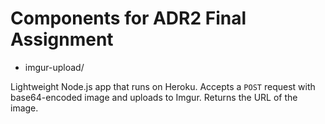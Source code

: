 # Components for ADR2 Final Assignment

* imgur-upload/

Lightweight Node.js app that runs on Heroku. Accepts a `POST` request with base64-encoded image and uploads to Imgur. Returns the URL of the image.
